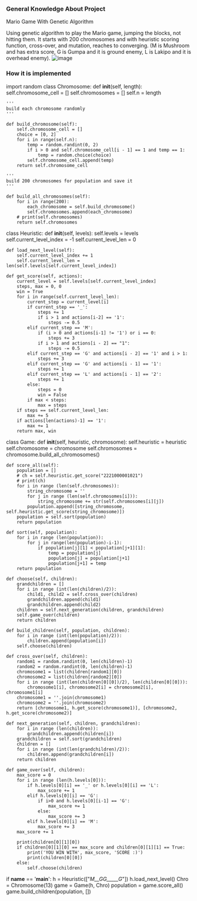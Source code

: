 ### General Knowledge About Project
Mario Game With Genetic Algorithm

Using genetic algorithm to play the Mario game, jumping the blocks, not hitting them. It starts with 200 chromosomes and with heuristic scoring function, cross-over, and mutation, reaches to converging.
(M is Mushroom and has extra score, G is Gumpa and it is ground enemy, L is Lakipo and it is overhead enemy).
![image](https://user-images.githubusercontent.com/61980014/188199117-70571f93-d93f-4004-b3b0-8c8e536f9393.png)







### How it is implemented
import random
class Chromosome:
    def __init__(self, length):
        self.chromosome_cell = []
        self.chromosomes = []
        self.n = length

    '''
    build each chromosome randomly
    '''

    def build_chromosome(self):
        self.chromosome_cell = []
        choice = [0, 2]
        for i in range(self.n):
            temp = random.randint(0, 2)
            if i > 0 and self.chromosome_cell[i - 1] == 1 and temp == 1:
                temp = random.choice(choice)
            self.chromosome_cell.append(temp)
        return self.chromosome_cell

    '''
    build 200 chromosomes for population and save it
    '''

    def build_all_chromosomes(self):
        for i in range(200):
            each_chromosome = self.build_chromosome()
            self.chromosomes.append(each_chromosome)
        # print(self.chromosomes)
        return self.chromosomes


class Heuristic:
    def __init__(self, levels):
        self.levels = levels
        self.current_level_index = -1
        self.current_level_len = 0

    def load_next_level(self):
        self.current_level_index += 1
        self.current_level_len = len(self.levels[self.current_level_index])

    def get_score(self, actions):
        current_level = self.levels[self.current_level_index]
        steps, max = 0, 0
        win = True
        for i in range(self.current_level_len):
            current_step = current_level[i]
            if current_step == '_':
                steps += 1
                if i > 1 and actions[i-2] == '1':
                    steps -= 0.5
            elif current_step == 'M':
                if (i > 0 and actions[i-1] != '1') or i == 0:
                    steps += 3
                if i > 1 and actions[i - 2] == "1":
                    steps -= 0.5
            elif current_step == 'G' and actions[i - 2] == '1' and i > 1:
                steps += 3
            elif current_step == 'G' and actions[i - 1] == '1':
                steps += 1
            elif current_step == 'L' and actions[i - 1] == '2':
                steps += 1
            else:
                steps = 0
                win = False
            if max < steps:
                max = steps
        if steps == self.current_level_len:
            max += 5
        if actions[len(actions)-1] == '1':
            max += 1
        return max, win

class Game:
    def __init__(self, heuristic, chromosome):
        self.heuristic = heuristic
        self.chromosome = chromosome
        self.chromosomes = chromosome.build_all_chromosomes()

    def score_all(self):
        population = []
        # ch = self.heuristic.get_score("2221000001021")
        # print(ch)
        for i in range (len(self.chromosomes)):
            string_chromosome = ''
            for j in range (len(self.chromosomes[i])):
                string_chromosome += str(self.chromosomes[i][j])
            population.append([string_chromosome, self.heuristic.get_score(string_chromosome)])
        population = self.sort(population)
        return population

    def sort(self, population):
        for i in range (len(population)):
            for j in range(len(population)-i-1):
                if population[j][1] < population[j+1][1]:
                    temp = population[j]
                    population[j] = population[j+1]
                    population[j+1] = temp
        return population

    def choose(self, children):
        grandchildren = []
        for i in range (int(len(children)/2)):
            child1, child2 = self.cross_over(children)
            grandchildren.append(child1)
            grandchildren.append(child2)
        children = self.next_generation(children, grandchildren)
        self.game_over(children)
        return children

    def build_children(self, population, children):
        for i in range (int(len(population)/2)):
            children.append(population[i])
        self.choose(children)

    def cross_over(self, children):
        random1 = random.randint(0, len(children)-1)
        random2 = random.randint(0, len(children)-1)
        chromosome1 = list(children[random1][0])
        chromosome2 = list(children[random2][0])
        for i in range (int(len(children[0][0])/2), len(children[0][0])):
            chromosome1[i], chromosome2[i] = chromosome2[i], chromosome1[i]
        chromosome1 = ''.join(chromosome1)
        chromosome2 = ''.join(chromosome2)
        return [chromosome1, h.get_score(chromosome1)], [chromosome2, h.get_score(chromosome2)]

    def next_generation(self, children, grandchildren):
        for i in range (len(children)):
            grandchildren.append(children[i])
        grandchildren = self.sort(grandchildren)
        children = []
        for i in range (int(len(grandchildren)/2)):
            children.append(grandchildren[i])
        return children

    def game_over(self, children):
        max_score = 0
        for i in range (len(h.levels[0])):
            if h.levels[0][i] == '_' or h.levels[0][i] == 'L':
                max_score += 1
            elif h.levels[0][i] == 'G':
                if i>0 and h.levels[0][i-1] == 'G':
                    max_score += 1
                else:
                    max_score += 3
            elif h.levels[0][i] == 'M':
                max_score += 3
        max_score += 1

        print(children[0][1][0])
        if children[0][1][0] == max_score and children[0][1][1] == True:
            print('YOU WIN WITH', max_score, 'SCORE :)')
            print(children[0][0])
        else:
            self.choose(children)


if __name__ == '__main__':
    h = Heuristic(["_M__GG_____G_"])
    h.load_next_level()
    Chro = Chromosome(13)
    game = Game(h, Chro)
    population = game.score_all()
    game.build_children(population, [])


